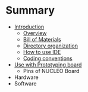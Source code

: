 # Summary

* [Introduction](README.md)
   * [Overview](overview.md)
   * [Bill of Materials](bill_of_materials.md)
   * [Directory organization](directory_organization.md)
   * [How to use IDE](how_to_use_ide.md)
   * [Coding conventions](coding_conventions.md)
* [Use with Prototyping board](use_with_prototype_board.md)
   * Pins of NUCLEO Board
* Hardware
* Software

